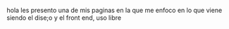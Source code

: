 hola les presento una de mis paginas en la que me enfoco en lo que viene siendo el dise;o y el front end, 
uso libre 
